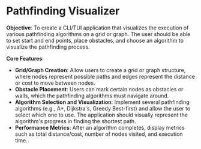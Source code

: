 # Pathfinding Visualizer

**Objective**: To create a CLI/TUI application that visualizes the execution of various pathfinding algorithms on a grid or graph. The user should be able to set start and end points, place obstacles, and choose an algorithm to visualize the pathfinding process.

**Core Features**:

- **Grid/Graph Creation**: Allow users to create a grid or graph structure, where nodes represent possible paths and edges represent the distance or cost to move between nodes.
- **Obstacle Placement**: Users can mark certain nodes as obstacles or walls, which the pathfinding algorithms must navigate around.
- **Algorithm Selection and Visualization**: Implement several pathfinding algorithms (e.g., A\*, Dijkstra's, Greedy Best-first) and allow the user to select which one to use. The application should visually represent the algorithm's progress in finding the shortest path.
- **Performance Metrics**: After an algorithm completes, display metrics such as total distance/cost, number of nodes visited, and execution time.
